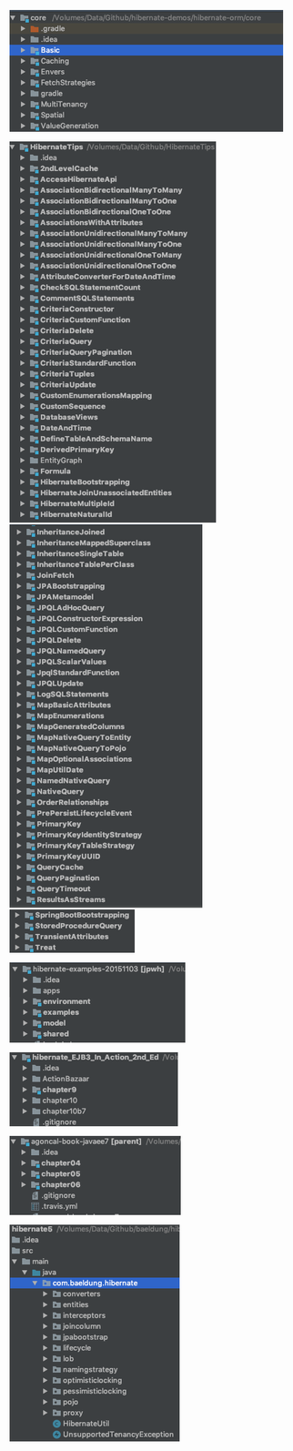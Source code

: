 ![](/assets/232.png)

![](/assets/354.png)![](/assets/538.png)![](/assets/256.png)

![](/assets/053.png)

![](/assets/504.png)

![](/assets/403.png)

![](/assets/943.png)


